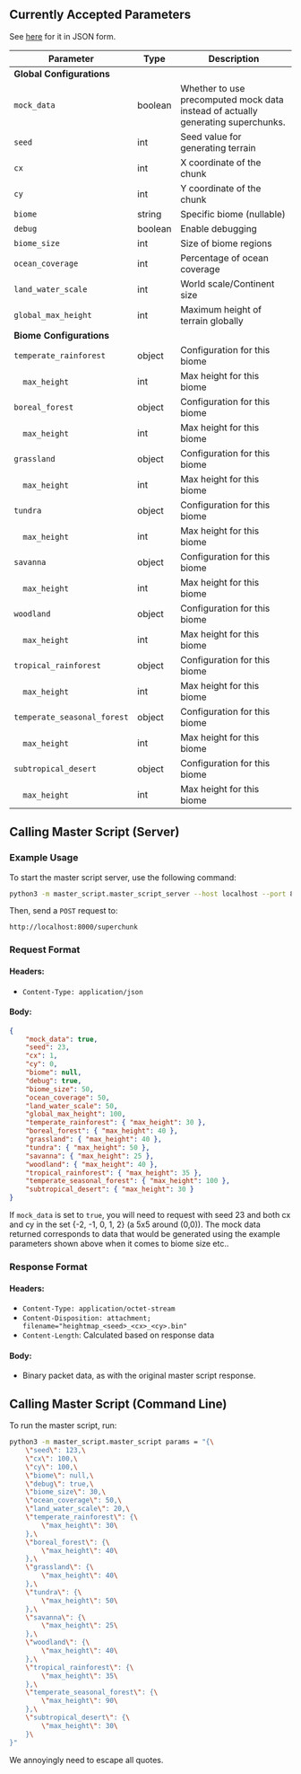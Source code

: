 ## Currently Accepted Parameters

See [here](#body) for it in JSON form.


| Parameter | Type | Description |
|-----------|------|-------------|
| **Global Configurations** |||
| `mock_data` | boolean | Whether to use precomputed mock data instead of actually generating superchunks.
| `seed` | int | Seed value for generating terrain |
| `cx` | int | X coordinate of the chunk |
| `cy` | int | Y coordinate of the chunk |
| `biome` | string | Specific biome (nullable) |
| `debug` | boolean | Enable debugging |
| `biome_size` | int | Size of biome regions |
| `ocean_coverage` | int | Percentage of ocean coverage |
| `land_water_scale` | int | World scale/Continent size |
| `global_max_height` | int | Maximum height of terrain globally |
| **Biome Configurations** |||
| `temperate_rainforest` | object | Configuration for this biome |
| &emsp;`max_height` | int | Max height for this biome |
| `boreal_forest` | object | Configuration for this biome |
| &emsp;`max_height` | int | Max height for this biome |
| `grassland` | object | Configuration for this biome |
| &emsp;`max_height` | int | Max height for this biome |
| `tundra` | object | Configuration for this biome |
| &emsp;`max_height` | int | Max height for this biome |
| `savanna` | object | Configuration for this biome |
| &emsp;`max_height` | int | Max height for this biome |
| `woodland` | object | Configuration for this biome |
| &emsp;`max_height` | int | Max height for this biome |
| `tropical_rainforest` | object | Configuration for this biome |
| &emsp;`max_height` | int | Max height for this biome |
| `temperate_seasonal_forest` | object | Configuration for this biome |
| &emsp;`max_height` | int | Max height for this biome |
| `subtropical_desert` | object | Configuration for this biome |
| &emsp;`max_height` | int | Max height for this biome |

## Calling Master Script (Server)

### Example Usage
To start the master script server, use the following command:
```sh
python3 -m master_script.master_script_server --host localhost --port 8000
```

Then, send a `POST` request to:
```
http://localhost:8000/superchunk
```

### Request Format
#### Headers:
- `Content-Type: application/json`

#### Body:
```json
{
    "mock_data": true,
    "seed": 23,
    "cx": 1,
    "cy": 0,
    "biome": null,
    "debug": true,
    "biome_size": 50,
    "ocean_coverage": 50,
    "land_water_scale": 50,
    "global_max_height": 100,
    "temperate_rainforest": { "max_height": 30 },
    "boreal_forest": { "max_height": 40 },
    "grassland": { "max_height": 40 },
    "tundra": { "max_height": 50 },
    "savanna": { "max_height": 25 },
    "woodland": { "max_height": 40 },
    "tropical_rainforest": { "max_height": 35 },
    "temperate_seasonal_forest": { "max_height": 100 },
    "subtropical_desert": { "max_height": 30 }
}
```

If `mock_data` is set to `true`, you will need to request with seed 23 and both cx and cy in the set {-2, -1, 0, 1, 2} (a 5x5 around (0,0)). The mock data returned corresponds to data that would be generated using the example parameters shown above when it comes to biome size etc.. 

### Response Format
#### Headers:
- `Content-Type: application/octet-stream`
- `Content-Disposition: attachment; filename="heightmap_<seed>_<cx>_<cy>.bin"`
- `Content-Length`: Calculated based on response data

#### Body:
- Binary packet data, as with the original master script response.

## Calling Master Script (Command Line)

To run the master script, run:

```sh
python3 -m master_script.master_script params = "{\
    \"seed\": 123,\
    \"cx\": 100,\
    \"cy\": 100,\
    \"biome\": null,\
    \"debug\": true,\
    \"biome_size\": 30,\
    \"ocean_coverage\": 50,\
    \"land_water_scale\": 20,\
    \"temperate_rainforest\": {\
        \"max_height\": 30\
    },\
    \"boreal_forest\": {\
        \"max_height\": 40\
    },\
    \"grassland\": {\
        \"max_height\": 40\
    },\
    \"tundra\": {\
        \"max_height\": 50\
    },\
    \"savanna\": {\
        \"max_height\": 25\
    },\
    \"woodland\": {\
        \"max_height\": 40\
    },\
    \"tropical_rainforest\": {\
        \"max_height\": 35\
    },\
    \"temperate_seasonal_forest\": {\
        \"max_height\": 90\
    },\
    \"subtropical_desert\": {\
        \"max_height\": 30\
    }\
}"
```

We annoyingly need to escape all quotes.
